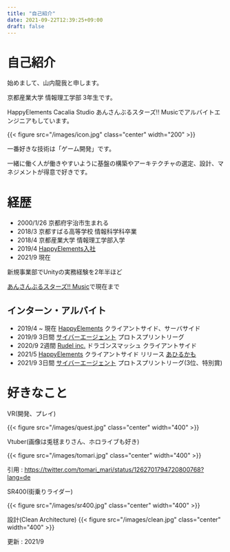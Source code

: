 ```yaml
---
title: "自己紹介"
date: 2021-09-22T12:39:25+09:00
draft: false
---
```

# 自己紹介
始めまして、山内龍我と申します。

京都産業大学 情報理工学部 3年生です。

HappyElements Cacalia Studio あんさんぶるスターズ!! Musicでアルバイトエンジニアもしています。

{{< figure src="/images/icon.jpg" class="center" width="200"  >}}

一番好きな技術は「ゲーム開発」です。

一緒に働く人が働きやすいように基盤の構築やアーキテクチャの選定、設計、マネジメントが得意で好きです。


# 経歴

- 2000/1/26 京都府宇治市生まれる
- 2018/3 京都すばる高等学校 情報科学科卒業
- 2018/4 京都産業大学 情報理工学部入学
- 2019/4 [HappyElements入社](https://www.happyelements.co.jp/)
- 2021/9 現在

新規事業部でUnityの実務経験を2年半ほど

[あんさんぶるスターズ!! Music](https://ensemble-stars.jp/)で現在まで

## インターン・アルバイト
- 2019/4 ~ 現在 [HappyElements](https://www.happyelements.co.jp/) クライアントサイド、サーバサイド
- 2019/9 3日間 [サイバーエージェント](https://www.cyberagent.co.jp/) プロトスプリントリーグ
- 2020/9 2週間 [Rudel inc.](https://rudel.jp/) ドラゴンスマッシュ クライアントサイド
- 2021/5 [HappyElements](https://www.happyelements.co.jp/) クライアントサイド リリース [あひるかも](https://apps.apple.com/us/app/%E3%82%A2%E3%83%92%E3%83%AB%E3%81%8B%E3%82%82duckor%20duck/id1565824447)
- 2021/9 3日間 [サイバーエージェント](https://www.cyberagent.co.jp/) プロトスプリントリーグ(3位、特別賞)

# 好きなこと
VR(開発、プレイ)

{{< figure src="/images/quest.jpg" class="center" width="400"  >}}

Vtuber(画像は兎毬まりさん、ホロライブも好き)

{{< figure src="/images/tomari.jpg" class="center" width="400"  >}}

引用 : https://twitter.com/tomari_mari/status/1262701794720800768?lang=de

SR400(街乗りライダー)

{{< figure src="/images/sr400.jpg" class="center" width="400"  >}}

設計(Clean Architecture)
{{< figure src="/images/clean.jpg" class="center" width="400"  >}}

更新 : 2021/9